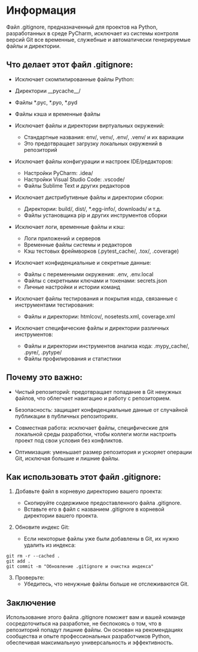 # Информация
Файл .gitignore, предназначенный для проектов на Python, разработанных в среде PyCharm, исключает из системы контроля версий Git все временные, служебные и автоматически генерируемые файлы и директории.

## Что делает этот файл .gitignore:
  - Исключает скомпилированные файлы Python:
  - Директории \_\_pycache\_\_/
  - Файлы *.pyc, *.pyo, *.pyd
  - Файлы кэша и временные файлы

- Исключает файлы и директории виртуальных окружений:
  - Стандартные названия: env/, venv/, .env/, .venv/ и их вариации
  - Это предотвращает загрузку локальных окружений в репозиторий

- Исключает файлы конфигурации и настроек IDE/редакторов:
  - Настройки PyCharm: .idea/
  - Настройки Visual Studio Code: .vscode/
  - Файлы Sublime Text и других редакторов

- Исключает дистрибутивные файлы и директории сборки:
  - Директории: build/, dist/, *.egg-info/, downloads/ и т.д.
  - Файлы установщика pip и других инструментов сборки

- Исключает логи, временные файлы и кэш:
  - Логи приложений и серверов
  - Временные файлы системы и редакторов
  - Кэш тестовых фреймворков (.pytest_cache/, .tox/, .coverage)

- Исключает конфиденциальные и секретные данные:
  - Файлы с переменными окружения: .env, .env.local
  - Файлы с секретными ключами и токенами: secrets.json
  - Личные настройки и истории команд

- Исключает файлы тестирования и покрытия кода, связанные с инструментами тестирования:
  - Файлы и директории: htmlcov/, nosetests.xml, coverage.xml

- Исключает специфические файлы и директории различных инструментов:
  - Файлы и директории инструментов анализа кода: .mypy_cache/, .pyre/, .pytype/
  - Файлы профилирования и статистики

## Почему это важно:
- Чистый репозиторий: предотвращает попадание в Git ненужных файлов, что облегчает навигацию и работу с репозиторием.

- Безопасность: защищает конфиденциальные данные от случайной публикации в публичных репозиториях.

- Совместная работа: исключает файлы, специфические для локальной среды разработки, чтобы коллеги могли настроить проект под свои условия без конфликтов.

- Оптимизация: уменьшает размер репозитория и ускоряет операции Git, исключая большие и лишние файлы.

## Как использовать этот файл .gitignore:
1. Добавьте файл в корневую директорию вашего проекта:
   - Скопируйте содержимое предоставленного файла .gitignore.
   - Вставьте его в файл с названием .gitignore в корневой директории вашего проекта.

2. Обновите индекс Git:
   - Если некоторые файлы уже были добавлены в Git, их нужно удалить из индекса:
```
git rm -r --cached .
git add .
git commit -m "Обновление .gitignore и очистка индекса"
```
3. Проверьте:
   - Убедитесь, что ненужные файлы больше не отслеживаются Git.

## Заключение
Использование этого файла .gitignore поможет вам и вашей команде сосредоточиться на разработке, не беспокоясь о том, что в репозиторий попадут лишние файлы. Он основан на рекомендациях сообщества и опыте профессиональных разработчиков Python, обеспечивая максимальную универсальность и эффективность.
